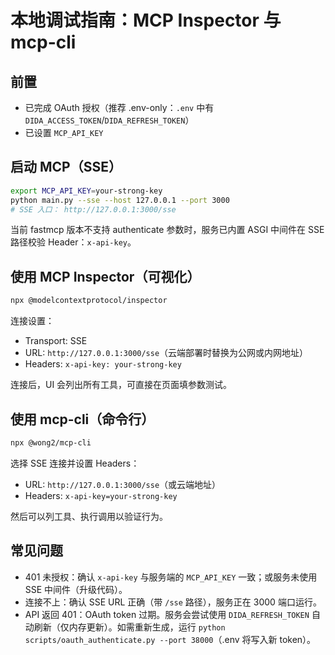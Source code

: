 # 本地调试指南：MCP Inspector 与 mcp-cli

## 前置

- 已完成 OAuth 授权（推荐 .env-only：`.env` 中有 `DIDA_ACCESS_TOKEN`/`DIDA_REFRESH_TOKEN`）
- 已设置 `MCP_API_KEY`

## 启动 MCP（SSE）

```bash
export MCP_API_KEY=your-strong-key
python main.py --sse --host 127.0.0.1 --port 3000
# SSE 入口： http://127.0.0.1:3000/sse
```

当前 fastmcp 版本不支持 authenticate 参数时，服务已内置 ASGI 中间件在 SSE 路径校验 Header：`x-api-key`。

## 使用 MCP Inspector（可视化）

```bash
npx @modelcontextprotocol/inspector
```

连接设置：

- Transport: SSE
- URL: `http://127.0.0.1:3000/sse`（云端部署时替换为公网或内网地址）
- Headers: `x-api-key: your-strong-key`

连接后，UI 会列出所有工具，可直接在页面填参数测试。

## 使用 mcp-cli（命令行）

```bash
npx @wong2/mcp-cli
```

选择 SSE 连接并设置 Headers：

- URL: `http://127.0.0.1:3000/sse`（或云端地址）
- Headers: `x-api-key=your-strong-key`

然后可以列工具、执行调用以验证行为。

## 常见问题

- 401 未授权：确认 `x-api-key` 与服务端的 `MCP_API_KEY` 一致；或服务未使用 SSE 中间件（升级代码）。
- 连接不上：确认 SSE URL 正确（带 `/sse` 路径），服务正在 3000 端口运行。
- API 返回 401：OAuth token 过期。服务会尝试使用 `DIDA_REFRESH_TOKEN` 自动刷新（仅内存更新）。如需重新生成，运行 `python scripts/oauth_authenticate.py --port 38000`（.env 将写入新 token）。

